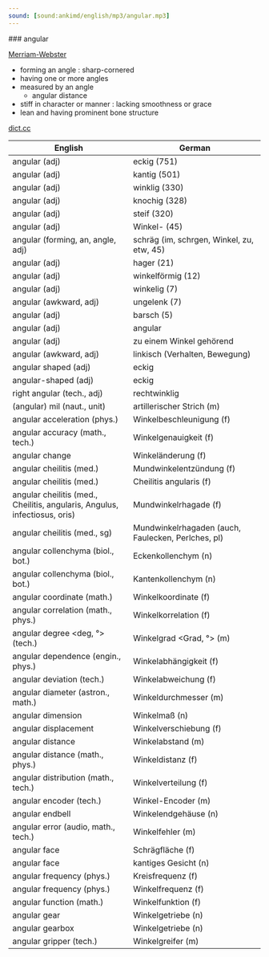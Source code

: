 ```yaml
---
sound: [sound:ankimd/english/mp3/angular.mp3]
---
```


\### angular

[Merriam-Webster](https://www.merriam-webster.com/dictionary/angular)

- forming an angle : sharp-cornered
- having one or more angles
- measured by an angle
    - angular distance
- stiff in character or manner : lacking smoothness or grace
- lean and having prominent bone structure

[dict.cc](https://www.dict.cc/angular)

| English        | German       |
| -------------- | ------------ |
| angular (adj) | eckig (751) |
| angular (adj) | kantig (501) |
| angular (adj) | winklig (330) |
| angular (adj) | knochig (328) |
| angular (adj) | steif (320) |
| angular (adj) | Winkel- (45) |
| angular (forming, an, angle, adj) | schräg (im, schrgen, Winkel, zu, etw, 45) |
| angular (adj) | hager (21) |
| angular (adj) | winkelförmig (12) |
| angular (adj) | winkelig (7) |
| angular (awkward, adj) | ungelenk (7) |
| angular (adj) | barsch (5) |
| angular (adj) | angular |
| angular (adj) | zu einem Winkel gehörend |
| angular (awkward, adj) | linkisch (Verhalten, Bewegung) |
| angular shaped (adj) | eckig |
| angular-shaped (adj) | eckig |
| right angular (tech., adj) | rechtwinklig |
| (angular) mil (naut., unit) | artillerischer Strich (m) |
| angular acceleration (phys.) | Winkelbeschleunigung (f) |
| angular accuracy (math., tech.) | Winkelgenauigkeit (f) |
| angular change | Winkeländerung (f) |
| angular cheilitis (med.) | Mundwinkelentzündung (f) |
| angular cheilitis (med.) | Cheilitis angularis (f) |
| angular cheilitis (med., Cheilitis, angularis, Angulus, infectiosus, oris) | Mundwinkelrhagade (f) |
| angular cheilitis (med., sg) | Mundwinkelrhagaden (auch, Faulecken, Perlches, pl) |
| angular collenchyma (biol., bot.) | Eckenkollenchym (n) |
| angular collenchyma (biol., bot.) | Kantenkollenchym (n) |
| angular coordinate (math.) | Winkelkoordinate (f) |
| angular correlation (math., phys.) | Winkelkorrelation (f) |
| angular degree <deg, °> (tech.) | Winkelgrad <Grad, °> (m) |
| angular dependence (engin., phys.) | Winkelabhängigkeit (f) |
| angular deviation (tech.) | Winkelabweichung (f) |
| angular diameter (astron., math.) | Winkeldurchmesser (m) |
| angular dimension | Winkelmaß (n) |
| angular displacement | Winkelverschiebung (f) |
| angular distance | Winkelabstand (m) |
| angular distance (math., phys.) | Winkeldistanz (f) |
| angular distribution (math., tech.) | Winkelverteilung (f) |
| angular encoder (tech.) | Winkel-Encoder (m) |
| angular endbell | Winkelendgehäuse (n) |
| angular error (audio, math., tech.) | Winkelfehler (m) |
| angular face | Schrägfläche (f) |
| angular face | kantiges Gesicht (n) |
| angular frequency (phys.) | Kreisfrequenz (f) |
| angular frequency (phys.) | Winkelfrequenz (f) |
| angular function (math.) | Winkelfunktion (f) |
| angular gear | Winkelgetriebe (n) |
| angular gearbox | Winkelgetriebe (n) |
| angular gripper (tech.) | Winkelgreifer (m) |
